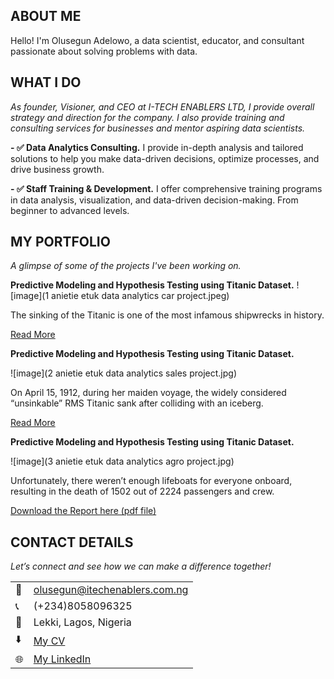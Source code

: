 <!--Section 1: Introduce yourself -->
## ABOUT ME

Hello! I'm Olusegun Adelowo, a data scientist, educator, and consultant passionate about solving problems with data. 

<!--Mention your top/relevant skills here - core and soft skills-->
## WHAT I DO

*As founder, Visioner, and CEO at I-TECH ENABLERS LTD, I provide overall strategy and direction for the company. I also provide training and consulting services for businesses and mentor aspiring data scientists.*

**- ✅ Data Analytics Consulting.**
I provide in-depth analysis and tailored solutions to help you make data-driven decisions, optimize processes, and drive business growth. 

**- ✅ Staff Training & Development.**
I offer comprehensive training programs in data analysis, visualization, and data-driven decision-making. From beginner to advanced levels. 


<!--Section 2: List 3-4 key projects-->
## MY PORTFOLIO 

*A glimpse of some of the projects I've been working on.*

**Predictive Modeling and Hypothesis Testing using Titanic Dataset.**
![image](1 anietie etuk data analytics car project.jpeg)

The sinking of the Titanic is one of the most infamous shipwrecks in history.


[Read More](https://www.linkedin.com/pulse/predictive-modeling-hypothesis-testing-using-titanic-dataset-anietie/)

**Predictive Modeling and Hypothesis Testing using Titanic Dataset.**

![image](2 anietie etuk data analytics sales project.jpg)

On April 15, 1912, during her maiden voyage, the widely considered “unsinkable” RMS Titanic sank after colliding with an iceberg. 

[Read More](https://www.linkedin.com/pulse/predictive-modeling-hypothesis-testing-using-titanic-dataset-anietie/)

**Predictive Modeling and Hypothesis Testing using Titanic Dataset.**

![image](3 anietie etuk data analytics agro project.jpg)

Unfortunately, there weren’t enough lifeboats for everyone onboard, resulting in the death of 1502 out of 2224 passengers and crew. 

<a href="17 How to Present Data to Executives by Anietie Etuk.pdf">Download the Report here (pdf file)</a>


## CONTACT DETAILS

*Let’s connect and see how we can make a difference together!*
<table>
  <tbody>
    <tr>
      <td>📧</td>
      <td><a href="mailto:olusegun@itechenablers.com.ng">olusegun@itechenablers.com.ng</a></td>
    </tr>
    <tr>
      <td>📞</td>
      <td>(+234)8058096325</td>
    </tr>
    <tr>
      <td>📍</td>
      <td>Lekki, Lagos, Nigeria</td>
    </tr>
    <tr>
      <td>⬇️</td>
      <td><a href="https://etuk123456.github.io/portfolio1/docs/Profile.pdf">My CV</a></td>
    </tr>
    <tr>
      <td>🌐</td>
      <td><a href="https://www.linkedin.com/in/olusegun-adelowo-797ba219/">My LinkedIn</a></td>
    </tr>
  </tbody>
</table>

   




